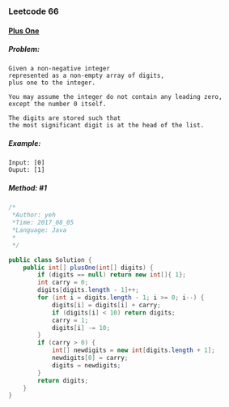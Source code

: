 

### Leetcode 66
#### [Plus One](https://leetcode.com/problems/plus-one)

##### ***Problem:***

    Given a non-negative integer 
    represented as a non-empty array of digits, 
    plus one to the integer.

    You may assume the integer do not contain any leading zero, 
    except the number 0 itself.

    The digits are stored such that 
    the most significant digit is at the head of the list.


##### ***Example:***
 
    Input: [0]
    Ouput: [1]
    

##### *Method: #1*
``` java
/*
 *Author: yeh
 *Time: 2017_08_05
 *Language: Java
 *
 */

public class Solution {
    public int[] plusOne(int[] digits) {
        if (digits == null) return new int[]{ 1};
        int carry = 0;
        digits[digits.length - 1]++;
        for (int i = digits.length - 1; i >= 0; i--) {
            digits[i] = digits[i] + carry;
            if (digits[i] < 10) return digits;
            carry = 1;
            digits[i] -= 10;
        }
        if (carry > 0) {
            int[] newdigits = new int[digits.length + 1];
            newdigits[0] = carry;
            digits = newdigits;
        }
        return digits;
    }
}

```

